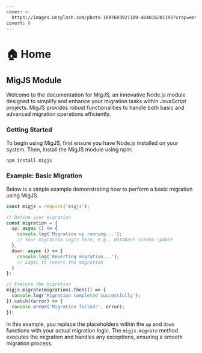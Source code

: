 ```yaml
---
cover: >-
  https://images.unsplash.com/photo-1687603921109-46401b201195?crop=entropy&cs=srgb&fm=jpg&ixid=M3wxOTcwMjR8MHwxfHNlYXJjaHw3fHxub2RlanN8ZW58MHx8fHwxNzA5MTQ3NDI2fDA&ixlib=rb-4.0.3&q=85
coverY: 0
---
```


# 🏠 Home

## MigJS Module

Welcome to the documentation for MigJS, an innovative Node.js module designed to simplify and enhance your migration tasks within JavaScript projects. MigJS provides robust functionalities to handle both basic and advanced migration operations efficiently.

### Getting Started

To begin using MigJS, first ensure you have Node.js installed on your system. Then, install the MigJS module using npm:

```bash
npm install migjs
```

### Example: Basic Migration

Below is a simple example demonstrating how to perform a basic migration using MigJS.

```javascript
const migjs = require('migjs');

// Define your migration
const migration = {
  up: async () => {
    console.log('Migration up running...');
    // Your migration logic here, e.g., database schema update
  },
  down: async () => {
    console.log('Reverting migration...');
    // Logic to revert the migration
  }
};

// Execute the migration
migjs.migrate(migration).then(() => {
  console.log('Migration completed successfully');
}).catch((error) => {
  console.error('Migration failed:', error);
});
```

In this example, you replace the placeholders within the `up` and `down` functions with your actual migration logic. The `migjs.migrate` method executes the migration and handles any exceptions, ensuring a smooth migration process.
